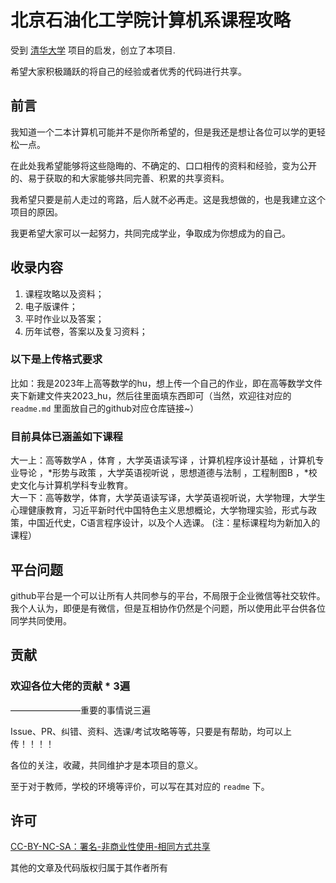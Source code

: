 # 北京石油化工学院计算机系课程攻略

 受到 [清华大学](https://github.com/Salensoft/thu-cst-cracker) 项目的启发，创立了本项目.

 希望大家积极踊跃的将自己的经验或者优秀的代码进行共享。

## 前言

我知道一个二本计算机可能并不是你所希望的，但是我还是想让各位可以学的更轻松一点。

在此处我希望能够将这些隐晦的、不确定的、口口相传的资料和经验，变为公开的、易于获取的和大家能够共同完善、积累的共享资料。

我希望只要是前人走过的弯路，后人就不必再走。这是我想做的，也是我建立这个项目的原因。

我更希望大家可以一起努力，共同完成学业，争取成为你想成为的自己。

## 收录内容

1. 课程攻略以及资料；
2. 电子版课件；
3. 平时作业以及答案；
4. 历年试卷，答案以及复习资料；

### 以下是上传格式要求

比如：我是2023年上高等数学的hu，想上传一个自己的作业，即在高等数学文件夹下新建文件夹2023_hu，然后往里面填东西即可（当然，欢迎往对应的 `readme.md` 里面放自己的github对应仓库链接~）

### 目前具体已涵盖如下课程

大一上：高等数学A ，体育 ，大学英语读写译 ，计算机程序设计基础 ，计算机专业导论 ，*形势与政策 ，大学英语视听说 ，思想道德与法制 ，工程制图B ，*校史文化与计算机学科专业教育。  
大一下：高等数学，体育，大学英语读写译，大学英语视听说，大学物理，大学生心理健康教育，习近平新时代中国特色主义思想概论，大学物理实验，形式与政策，中国近代史，C语言程序设计，以及个人选课。
(注：星标课程均为新加入的课程）

## 平台问题

github平台是一个可以让所有人共同参与的平台，不局限于企业微信等社交软件。我个人认为，即便是有微信，但是互相协作仍然是个问题，所以使用此平台供各位同学共同使用。

## 贡献

### 欢迎各位大佬的贡献 * 3遍

————————重要的事情说三遍

Issue、PR、纠错、资料、选课/考试攻略等等，只要是有帮助，均可以上传！！！！

各位的关注，收藏，共同维护才是本项目的意义。

至于对于教师，学校的环境等评价，可以写在其对应的 `readme` 下。

## 许可

[CC-BY-NC-SA：署名-非商业性使用-相同方式共享](https://creativecommons.org/licenses/by-nc-sa/4.0/)

其他的文章及代码版权归属于其作者所有
